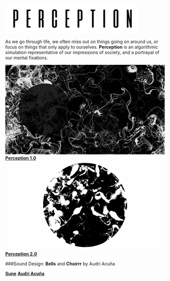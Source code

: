 ![PERCEPTION](Perception.png)

As we go through life, we often miss out on things going on around us, or focus on things that only apply to ourselves. **Perception** is an algorithmic simulation representative of our impressions of society, and a portrayal of our mental fixations.

![PERCEPTION 1.0](Perception1.0.png)
[**Perception 1.0**](https://vimeo.com/195498389)
![PERCEPTION 2.0](Perception_2.0.png)
[**Perception 2.0**](https://vimeo.com/195498401)

###Sound Design: 
**Bells** and **Choirrr** by Audri Acuña

[**Sune**](soundcloud.com/sunemusic)
[**Audri Acuña**](soundcloud.com/lindred)